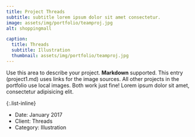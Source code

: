 ```yaml
---
title: Project Threads
subtitle: subtitle lorem ipsum dolor sit amet consectetur.
image: assets/img/portfolio/teamproj.jpg
alt: shoppingmall

caption:
  title: Threads
  subtitle: Illustration
  thumbnail: assets/img/portfolio/teamproj.jpg
---
```

Use this area to describe your project. **Markdown** supported. This entry (project1.md) uses links for the image sources. All other projects in the portfolio use local images. Both work just fine! Lorem ipsum dolor sit amet, consectetur adipisicing elit. 

{:.list-inline}
- Date: January 2017
- Client: Threads
- Category: Illustration

